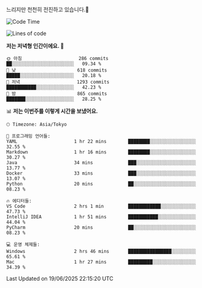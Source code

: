 느리지만 천천히 전진하고 있습니다.🐢

<!--START_SECTION:waka-->
![Code Time](http://img.shields.io/badge/Code%20Time-1%2C601%20hrs%2019%20mins-blue)

![Lines of code](https://img.shields.io/badge/%EC%A0%80%EB%8A%94%20%EC%97%AC%ED%83%9C%EA%B9%8C%EC%A7%80%20-919.4%20thousand%20%EC%A4%84%EC%9D%98%20%EC%BD%94%EB%93%9C%EB%A5%BC%20%EC%9E%91%EC%84%B1%ED%96%88%EC%96%B4%EC%9A%94.-blue)

**저는 저녁형 인간이에요. 🦉** 

```text
🌞 아침                     286 commits         ██░░░░░░░░░░░░░░░░░░░░░░░   09.34 % 
🌆 낮　                     618 commits         █████░░░░░░░░░░░░░░░░░░░░   20.18 % 
🌃 저녁                     1293 commits        ███████████░░░░░░░░░░░░░░   42.23 % 
🌙 밤　                     865 commits         ███████░░░░░░░░░░░░░░░░░░   28.25 % 
```


📊 **저는 이번주를 이렇게 시간을 보냈어요.** 

```text
🕑︎ Timezone: Asia/Tokyo

💬 프로그래밍 언어들: 
YAML                     1 hr 22 mins        ████████░░░░░░░░░░░░░░░░░   32.55 % 
Markdown                 1 hr 16 mins        ████████░░░░░░░░░░░░░░░░░   30.27 % 
Java                     34 mins             ███░░░░░░░░░░░░░░░░░░░░░░   13.77 % 
Docker                   33 mins             ███░░░░░░░░░░░░░░░░░░░░░░   13.07 % 
Python                   20 mins             ██░░░░░░░░░░░░░░░░░░░░░░░   08.23 % 

🔥 에디터들: 
VS Code                  2 hrs 1 min         ████████████░░░░░░░░░░░░░   47.73 % 
IntelliJ IDEA            1 hr 51 mins        ███████████░░░░░░░░░░░░░░   44.04 % 
PyCharm                  20 mins             ██░░░░░░░░░░░░░░░░░░░░░░░   08.23 % 

💻 운영 체제들: 
Windows                  2 hrs 46 mins       ████████████████░░░░░░░░░   65.61 % 
Mac                      1 hr 27 mins        █████████░░░░░░░░░░░░░░░░   34.39 % 
```


 Last Updated on 19/06/2025 22:15:20 UTC
<!--END_SECTION:waka-->
